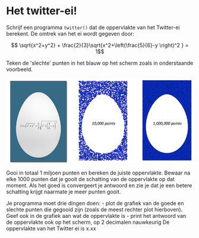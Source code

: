 # Het twitter-ei!

Schrijf een programma `twitter()` dat de oppervlakte van het Twitter-ei berekent. De omtrek van het ei wordt gegeven door: 

$$ \sqrt{x^2+y^2} + \frac{2}{3}\sqrt{x^2+\left(\frac{5}{6}-y \right)^2 } = 1$$

Teken de 'slechte' punten in het blauw op het scherm zoals in onderstaande voorbeeld.

![](TwitterEiCombi.png)

Gooi in totaal 1 miljoen punten en bereken de juiste oppervlakte. Bewaar na elke 1000 punten dat je gooit de schatting van de oppervlakte op dat moment. Als het goed is convergeert je antwoord en zie je dat je een betere schatting krijgt naarmate je meer punten gooit.

Je programma moet drie dingen doen:
     - plot de grafiek van de goede en slechte punten die gegooid zijn (zoals de meest rechter plot hierboven).
       Geef ook in de grafiek aan wat de oppervlakte is
     - print het antwoord van de oppervlakte ook op het scherm, op 2 decimalen nauwkeurig
       De oppervlakte van het Twitter ei is x.xx 


